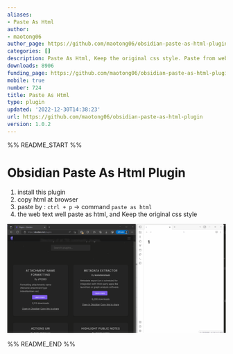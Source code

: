 ```yaml
---
aliases:
- Paste As Html
author:
- maotong06
author_page: https://github.com/maotong06/obsidian-paste-as-html-plugin
categories: []
description: Paste As Html, Keep the original css style. Paste from web browser
downloads: 8906
funding_page: https://github.com/maotong06/obsidian-paste-as-html-plugin
mobile: true
number: 724
title: Paste As Html
type: plugin
updated: '2022-12-30T14:38:23'
url: https://github.com/maotong06/obsidian-paste-as-html-plugin
version: 1.0.2
---
```


%% README_START %%

# Obsidian Paste As Html Plugin

1. install this plugin
2. copy html at browser
3. paste by : `ctrl + p` -> command `paste as html`
4. the web text well paste as html, and Keep the original css style


![Alt text](https://raw.githubusercontent.com/maotong06/obsidian-paste-as-html-plugin/HEAD/%E5%8A%A8%E7%94%BB.gif)


%% README_END %%